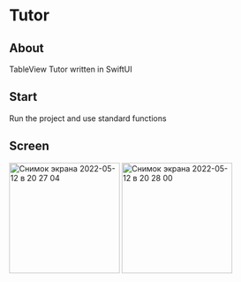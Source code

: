 # Tutor

## About
TableView Tutor written in SwiftUI

## Start
Run the project and use standard functions

## Screen 
<img width="200" alt="Снимок экрана 2022-05-12 в 20 27 04" src="https://user-images.githubusercontent.com/99760600/210005582-7658c1d2-960c-45f0-b22f-a9df4dc65d37.png"> <img width="200" alt="Снимок экрана 2022-05-12 в 20 28 00" src="https://user-images.githubusercontent.com/99760600/210005203-fba2f227-cc3f-4133-af19-b9520af06523.png">
